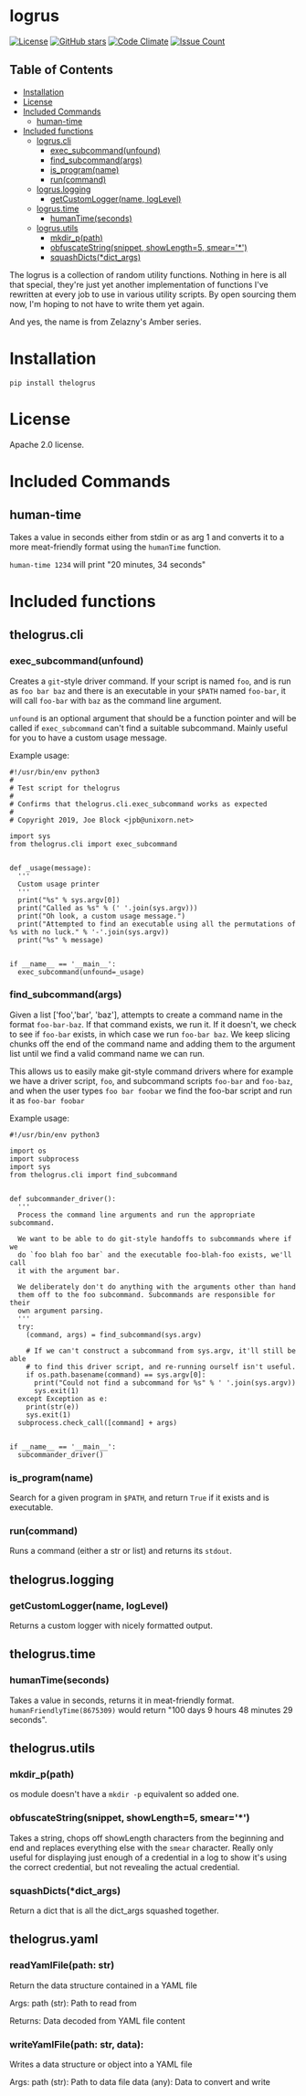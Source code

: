# logrus

[![License](https://img.shields.io/badge/License-Apache%202.0-blue.svg)](https://opensource.org/licenses/Apache-2.0)
[![GitHub stars](https://img.shields.io/github/stars/unixorn/thelogrus.svg)](https://github.com/unixorn/thelogrus/stargazers)
[![Code Climate](https://codeclimate.com/github/unixorn/thelogrus/badges/gpa.svg)](https://codeclimate.com/github/unixorn/thelogrus)
[![Issue Count](https://codeclimate.com/github/unixorn/thelogrus/badges/issue_count.svg)](https://codeclimate.com/github/unixorn/thelogrus)

<!-- START doctoc generated TOC please keep comment here to allow auto update -->
<!-- DON'T EDIT THIS SECTION, INSTEAD RE-RUN doctoc TO UPDATE -->
## Table of Contents

- [Installation](#installation)
- [License](#license)
- [Included Commands](#included-commands)
  - [human-time](#human-time)
- [Included functions](#included-functions)
  - [logrus.cli](#logruscli)
    - [exec_subcommand(unfound)](#exec_subcommandunfound)
    - [find_subcommand(args)](#find_subcommandargs)
    - [is_program(name)](#is_programname)
    - [run(command)](#runcommand)
  - [logrus.logging](#logruslogging)
    - [getCustomLogger(name, logLevel)](#getcustomloggername-loglevel)
  - [logrus.time](#logrustime)
    - [humanTime(seconds)](#humantimeseconds)
  - [logrus.utils](#logrusutils)
    - [mkdir_p(path)](#mkdir_ppath)
    - [obfuscateString(snippet, showLength=5, smear='*')](#obfuscatestringsnippet-showlength5-smear)
    - [squashDicts(*dict_args)](#squashdictsdict_args)

<!-- END doctoc generated TOC please keep comment here to allow auto update -->

The logrus is a collection of random utility functions. Nothing in here is all that special, they're just yet another implementation of functions I've rewritten at every job to use in various utility scripts. By open sourcing them now, I'm hoping to not have to write them yet again.

And yes, the name is from Zelazny's Amber series.

# Installation

`pip install thelogrus`

# License

Apache 2.0 license.

# Included Commands

## human-time

Takes a value in seconds either from stdin or as arg 1 and converts it to a more meat-friendly format using the `humanTime` function.

`human-time 1234` will print "20 minutes, 34 seconds"

# Included functions

## thelogrus.cli

### exec_subcommand(unfound)

Creates a `git`-style driver command. If your script is named `foo`, and is run as `foo bar baz` and there is an executable in your `$PATH` named `foo-bar`, it will call `foo-bar` with `baz` as the command line argument.

`unfound` is an optional argument that should be a function pointer and will be called if `exec_subcommand` can't find a suitable subcommand. Mainly useful for you to have a custom usage message.

Example usage:

```
#!/usr/bin/env python3
#
# Test script for thelogrus
#
# Confirms that thelogrus.cli.exec_subcommand works as expected
#
# Copyright 2019, Joe Block <jpb@unixorn.net>

import sys
from thelogrus.cli import exec_subcommand


def _usage(message):
  '''
  Custom usage printer
  '''
  print("%s" % sys.argv[0])
  print("Called as %s" % (' '.join(sys.argv)))
  print("Oh look, a custom usage message.")
  print("Attempted to find an executable using all the permutations of %s with no luck." % '-'.join(sys.argv))
  print("%s" % message)


if __name__ == '__main__':
  exec_subcommand(unfound=_usage)
```

### find_subcommand(args)

Given a list ['foo','bar', 'baz'], attempts to create a command name in the format `foo-bar-baz`. If that command exists, we run it. If it doesn't, we check to see if `foo-bar` exists, in which case we run `foo-bar baz`. We keep slicing chunks off the end of the command name and adding them to the argument list until we find a valid command name we can run.

This allows us to easily make git-style command drivers where for example we have a driver script, `foo`, and subcommand scripts `foo-bar` and `foo-baz`, and when the user types `foo bar foobar` we find the foo-bar script and run it as `foo-bar foobar`

Example usage:

```
#!/usr/bin/env python3

import os
import subprocess
import sys
from thelogrus.cli import find_subcommand


def subcommander_driver():
  '''
  Process the command line arguments and run the appropriate subcommand.

  We want to be able to do git-style handoffs to subcommands where if we
  do `foo blah foo bar` and the executable foo-blah-foo exists, we'll call
  it with the argument bar.

  We deliberately don't do anything with the arguments other than hand
  them off to the foo subcommand. Subcommands are responsible for their
  own argument parsing.
  '''
  try:
    (command, args) = find_subcommand(sys.argv)

    # If we can't construct a subcommand from sys.argv, it'll still be able
    # to find this driver script, and re-running ourself isn't useful.
    if os.path.basename(command) == sys.argv[0]:
      print("Could not find a subcommand for %s" % ' '.join(sys.argv))
      sys.exit(1)
  except Exception as e:
    print(str(e))
    sys.exit(1)
  subprocess.check_call([command] + args)


if __name__ == '__main__':
  subcommander_driver()
```

### is_program(name)

Search for a given program in `$PATH`, and return `True` if it exists and is executable.

### run(command)

Runs a command (either a str or list) and returns its `stdout`.

## thelogrus.logging

### getCustomLogger(name, logLevel)

Returns a custom logger with nicely formatted output.

## thelogrus.time

### humanTime(seconds)

Takes a value in seconds, returns it in meat-friendly format. `humanFriendlyTime(8675309)` would return "100 days 9 hours 48 minutes 29 seconds".

## thelogrus.utils

### mkdir_p(path)

os module doesn't have a `mkdir -p` equivalent so added one.

### obfuscateString(snippet, showLength=5, smear='*')

Takes a string, chops off showLength characters from the beginning and end and replaces everything else with the `smear` character. Really only useful for displaying just enough of a credential in a log to show it's using the correct credential, but not revealing the actual credential.

### squashDicts(*dict_args)

Return a dict that is all the dict_args squashed together.

## thelogrus.yaml

### readYamlFile(path: str)

Return the data structure contained in a YAML file

Args:
    path (str): Path to read from

Returns:
    Data decoded from YAML file content

### writeYamlFile(path: str, data):

Writes a data structure or object into a YAML file

Args:
    path (str): Path to data file
    data (any): Data to convert and write
